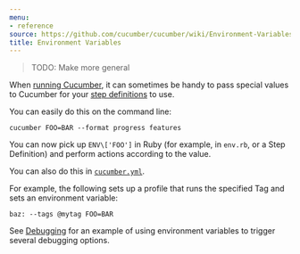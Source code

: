 ```yaml
---
menu:
- reference
source: https://github.com/cucumber/cucumber/wiki/Environment-Variables/
title: Environment Variables
---
```


> TODO: Make more general

When [running Cucumber](/cucumber/#running), it can sometimes be handy to pass special
values to Cucumber for your [step definitions](/cucumber/#step-definitions/) to use.

You can easily do this on the command line:

```
cucumber FOO=BAR --format progress features
```

You can now pick up `ENV\['FOO']` in Ruby (for example, in `env.rb`, or a Step Definition) and perform actions according to the value.

You can also do this in [`cucumber.yml`](/cucumber/cucumber.yml/).

For example, the following sets up a profile that runs the specified Tag and sets an environment variable:

```
baz: --tags @mytag FOO=BAR
```

See [Debugging](/implementations/ruby/debugging/) for an example of using environment variables to trigger several debugging options.
